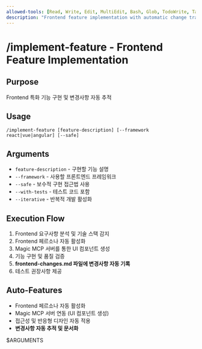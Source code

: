 ```yaml
---
allowed-tools: [Read, Write, Edit, MultiEdit, Bash, Glob, TodoWrite, Task]
description: "Frontend feature implementation with automatic change tracking"
---
```


# /implement-feature - Frontend Feature Implementation

## Purpose
Frontend 특화 기능 구현 및 변경사항 자동 추적

## Usage
```
/implement-feature [feature-description] [--framework react|vue|angular] [--safe]
```

## Arguments
- `feature-description` - 구현할 기능 설명
- `--framework` - 사용할 프론트엔드 프레임워크
- `--safe` - 보수적 구현 접근법 사용
- `--with-tests` - 테스트 코드 포함
- `--iterative` - 반복적 개발 활성화

## Execution Flow
1. Frontend 요구사항 분석 및 기술 스택 감지
2. Frontend 페르소나 자동 활성화
3. Magic MCP 서버를 통한 UI 컴포넌트 생성
4. 기능 구현 및 품질 검증
5. **frontend-changes.md 파일에 변경사항 자동 기록**
6. 테스트 권장사항 제공

## Auto-Features
- Frontend 페르소나 자동 활성화
- Magic MCP 서버 연동 (UI 컴포넌트 생성)
- 접근성 및 반응형 디자인 자동 적용
- **변경사항 자동 추적 및 문서화**

$ARGUMENTS